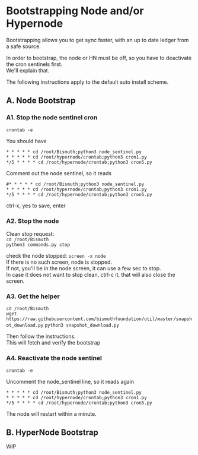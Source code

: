 # Bootstrapping Node and/or Hypernode

Bootstrapping allows you to get sync faster, with an up to date ledger from a safe source.

In order to bootstrap, the node or HN must be off, so you have to deactivate the cron sentinels first.  
We'll explain that.

The following instructions apply to the default auto install scheme.

## A. Node Bootstrap

### A1. Stop the node sentinel cron

`crontab -e`

You should have 
```
* * * * * cd /root/Bismuth;python3 node_sentinel.py
* * * * * cd /root/hypernode/crontab;python3 cron1.py
*/5 * * * * cd /root/hypernode/crontab;python3 cron5.py
```

Comment out the node sentinel, so it reads
```
#* * * * * cd /root/Bismuth;python3 node_sentinel.py
* * * * * cd /root/hypernode/crontab;python3 cron1.py
*/5 * * * * cd /root/hypernode/crontab;python3 cron5.py
```

ctrl-x, yes to save, enter

### A2. Stop the node

Clean stop request:  
`cd /root/Bismuth`  
`python3 commands.py stop`

check the node stopped:
`screen -x node`  
If there is no such screen, node is stopped.  
If not, you'll be in the node screen, it can use a few sec to stop.  
In case it does not want to stop clean, ctrl-c it, that will also close the screen.

### A3. Get the helper

`cd /root/Bismuth`  
`wget https://raw.githubusercontent.com/bismuthfoundation/util/master/snapshot_download.py`
`python3 snapshot_download.py`

Then follow the instructions.  
This will fetch and verify the bootstrap

### A4. Reactivate the node sentinel

`crontab -e`

Uncomment the node_sentinel line, so it reads again  
```
* * * * * cd /root/Bismuth;python3 node_sentinel.py
* * * * * cd /root/hypernode/crontab;python3 cron1.py
*/5 * * * * cd /root/hypernode/crontab;python3 cron5.py
```

The node will restart within a minute.

## B. HyperNode Bootstrap

WIP
